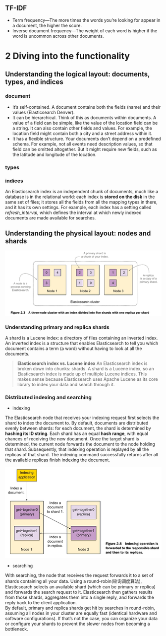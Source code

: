 ## TF-IDF

* Term frequency—The more times the words you’re looking for appear in a document, the higher the score.
* Inverse document frequency—The weight of each word is higher if the word is uncommon across other documents.


# 2 Diving into the functionality

## Understanding the logical layout: documents, types, and indices

### document

* It’s self-contained. A document contains both the fields (name) and their values (Elasticsearch Denver).
* It can be hierarchical. Think of this as documents within documents. A value of a field can be simple, like the value of the location field can be a string. It can also contain other fields and values. For example, the location field might contain both a city and a street address within it.
* It has a flexible structure. Your documents don’t depend on a predefined schema.  For example, not all events need description values, so that field can be omitted altogether. But it might require new fields, such as the latitude and longitude of the location.

### types

### indices

An Elasticsearch index is an independent chunk of documents, much like a database is in the relational world: each index is **stored on the disk** in the same set of files; it stores all the fields from all the mapping types in there, and it has its own settings. For example, each index has a setting called *refresh_interval*, which defines the interval at which newly indexed documents are made available for searches.

## Understanding the physical layout: nodes and shards

![nodes_and_shards](./pic/nodes_and_shards.png)


### Understanding primary and replica shards

 A shard is a Lucene index: a directory of files containing an inverted index. An inverted index is a structure that enables Elasticsearch to tell you which document contains a term (a word) without having to look at all the documents.

 > **Elasticsearch index vs. Lucene index**
 > An Elasticsearch index is broken down into chunks: shards. A shard is a Lucene index, so an Elasticsearch index is made up of multiple Lucene indices. This makes sense because Elasticsearch uses Apache Lucene as its core library to index your data and search through it.


### Distributed indexing and searching

* indexing 

The Elasticsearch node that receives your indexing request first selects the shard to index the document to. By default, documents are distributed evenly between shards: for each document, the shard is determined by **hashing its ID string**. Each shard has an equal **hash range**, with equal chances of receiving the new document. Once the target shard is determined, the current node forwards the document to the node holding that shard. Subsequently, that indexing operation is replayed by all the replicas of that shard. The indexing command successfully returns after all the available replicas finish indexing the document.

![distribute_indexing_searching](./pic/distribute_indexing_searching.png)

* searching 

With searching, the node that receives the request forwards it to a set of shards containing all your data. Using a round-robin(轮询调度算法), Elasticsearch selects an available shard (which can be primary or replica) and forwards the search request to it. Elasticsearch then gathers results from those shards, aggregates them into a single reply, and forwards the reply back to the client application.  
By default, primary and replica shards get hit by searches in round-robin, assuming all nodes in your cluster are equally fast (identical hardware and software configurations). If that’s not the case, you can organize your data or configure your shards to prevent the slower nodes from becoming a bottleneck. 
